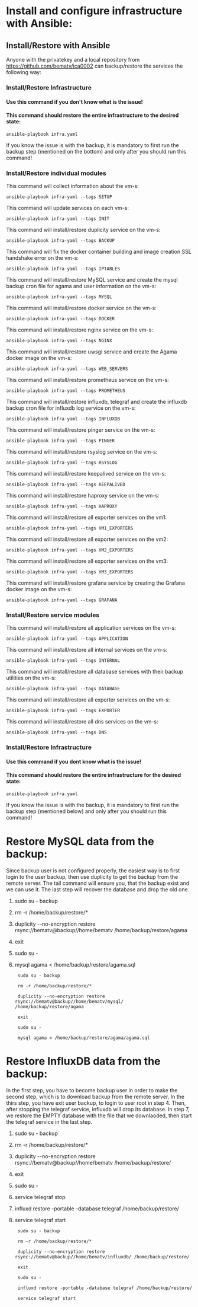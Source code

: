 # Install and configure infrastructure with Ansible:

## Install/Restore with Ansible
Anyone with the privatekey and a local repository from https://github.com/bematv/ica0002 can backup/restore the services the following way:

### Install/Restore Infrastructure

#### Use this command if you don't know what is the issue!
#### This command should restore the entire infrastructure to the desired state:
    ansible-playbook infra.yaml

If you know the issue is with the backup, it is mandatory to first run the backup step (mentioned on the bottom) and only after you should run this command!


### Install/Restore individual modules

This command will collect information about the vm-s:

    ansible-playbook infra-yaml --tags SETUP

This command will update services on each vm-s:
    
    ansible-playbook infra-yaml --tags INIT

This command will install/restore duplicity service on the vm-s:
    
    ansible-playbook infra-yaml --tags BACKUP

This command will fix the docker container building and image creation SSL handshake error on the vm-s:
    
    ansible-playbook infra-yaml --tags IPTABLES

This command will install/restore MySQL service and create the mysql backup cron file for agama and user information on the vm-s:
    
    ansible-playbook infra-yaml --tags MYSQL

This command will install/restore docker service on the vm-s:
    
    ansible-playbook infra-yaml --tags DOCKER

This command will install/restore nginx service on the vm-s:
    
    ansible-playbook infra-yaml --tags NGINX

This command will install/restore uwsgi service and create the Agama docker image on the vm-s:
    
    ansible-playbook infra-yaml --tags WEB_SERVERS

This command will install/restore prometheus service on the vm-s:
    
    ansible-playbook infra-yaml --tags PROMETHEUS

This command will install/restore influxdb, telegraf and create the influxdb backup cron file for influxdb log service on the vm-s:
    
    ansible-playbook infra-yaml --tags INFLUXDB

This command will install/restore pinger service on the vm-s:
    
    ansible-playbook infra-yaml --tags PINGER

This command will install/restore rsyslog service on the vm-s:
    
    ansible-playbook infra-yaml --tags RSYSLOG

This command will install/restore keepalived service on the vm-s:
    
    ansible-playbook infra-yaml --tags KEEPALIVED

This command will install/restore haproxy service on the vm-s:
    
    ansible-playbook infra-yaml --tags HAPROXY

This command will install/restore all exporter services on the vm1:
    
    ansible-playbook infra-yaml --tags VM1_EXPORTERS

This command will install/restore all exporter services on the vm2:
    
    ansible-playbook infra-yaml --tags VM2_EXPORTERS

This command will install/restore all exporter services on the vm3:
    
    ansible-playbook infra-yaml --tags VM3_EXPORTERS

This command will install/restore grafana service by creating the Grafana docker image on the vm-s:
    
    ansible-playbook infra-yaml --tags GRAFANA


### Install/Restore service modules

This command will install/restore all application services on the vm-s:

    ansible-playbook infra-yaml --tags APPLICATION

This command will install/restore all internal services on the vm-s:

    ansible-playbook infra-yaml --tags INTERNAL

This command will install/restore all database services with their backup utilities on the vm-s:

    ansible-playbook infra-yaml --tags DATABASE

This command will install/restore all exporter services on the vm-s:

    ansible-playbook infra-yaml --tags EXPORTER

This command will install/restore all dns services on the vm-s:

    ansible-playbook infra-yaml --tags DNS


### Install/Restore Infrastructure

#### Use this command if you dont know what is the issue!
#### This command should restore the entire infrastructure for the desired state:
    ansible-playbook infra.yaml

If you know the issue is with the backup, it is mandatory to first run the backup step (mentioned below) and only after you should run this command!

# Restore MySQL data from the backup:

Since backup user is not configured properly, the easiest way is to first login to the user backup, then use duplicity to get
the backup from the remote server. The tail command will ensure you, that the backup exist and we can use it.
The last step will recover the database and drop the old one.


1. sudo su - backup
2. rm -r /home/backup/restore/*
3. duplicity --no-encryption restore rsync://bematv@backup//home/bematv /home/backup/restore/agama
4. exit
5. sudo su -
6. mysql agama < /home/backup/restore/agama.sql

        sudo su - backup

        rm -r /home/backup/restore/*

        duplicity --no-encryption restore rsync://bematv@backup//home/bematv/mysql/ /home/backup/restore/agama

        exit

        sudo su -

        mysql agama < /home/backup/restore/agama/agama.sql


# Restore InfluxDB data from the backup:


In the first step, you have to become backup user in order to make the second step, which is to download backup from the remote server.
In the thirs step, you have exit user backup, to login to user root in step 4. Then, after stopping the telegraf service, influxdb will drop its database.
In step 7, we restore the EMPTY database with the file that we downlaoded, then start the telegraf service in the last step.

1. sudo su - backup
2. rm -r /home/backup/restore/*
3. duplicity --no-encryption restore rsync://bematv@backup//home/bematv /home/backup/restore/
4. exit
5. sudo su -
6. service telegraf stop
7. influxd restore -portable -database telegraf /home/backup/restore/
8. service telegraf start

        sudo su - backup

        rm -r /home/backup/restore/*

        duplicity --no-encryption restore rsync://bematv@backup//home/bematv/influxdb/ /home/backup/restore/

        exit

        sudo su -

        influxd restore -portable -database telegraf /home/backup/restore/

        service telegraf start

